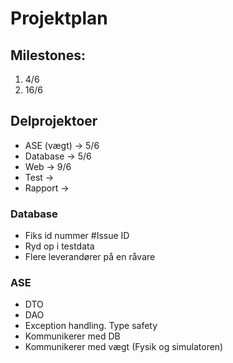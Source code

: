 # Projektplan

## Milestones:
1. 4/6
2. 16/6

## Delprojektoer
- ASE (vægt) -> 5/6
- Database -> 5/6
- Web -> 9/6
- Test  -> 
- Rapport  -> 

### Database
- Fiks id nummer #Issue ID
- Ryd op i testdata
- Flere leverandører på en råvare

### ASE
- DTO
- DAO
- Exception handling. Type safety
- Kommunikerer med DB
- Kommunikerer med vægt (Fysik og simulatoren)
